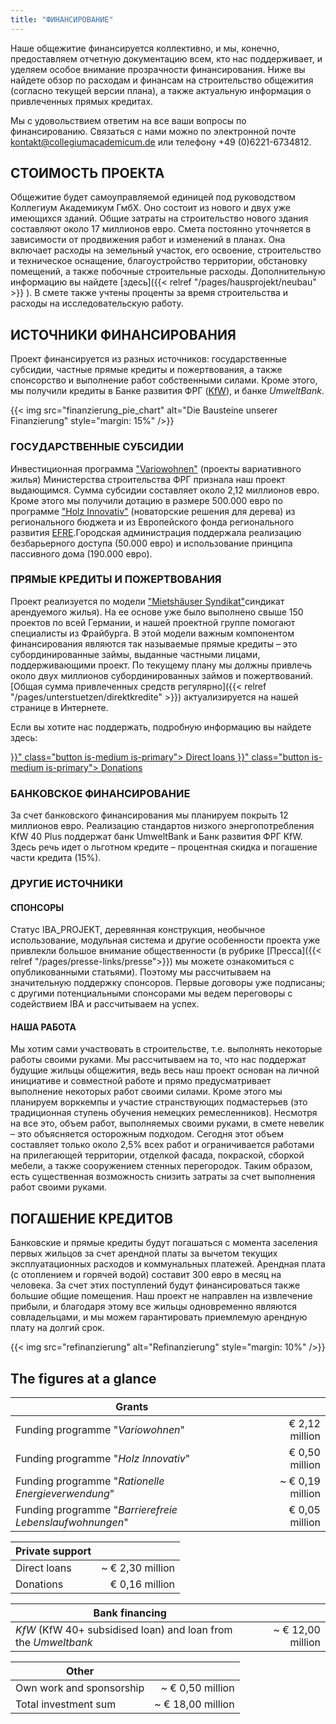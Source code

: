```yaml
---
title: "ФИНАНСИРОВАНИЕ"
---
```


Наше общежитие финансируется коллективно, и мы, конечно, предоставляем отчетную документацию всем, кто нас поддерживает, и уделяем особое внимание прозрачности финансирования. Ниже вы найдете обзор по расходам и финансам на строительство общежития (согласно текущей версии плана), а также актуальную информация о привлеченных прямых кредитах.

Мы с удовольствием ответим на все ваши вопросы по финансированию. Связаться с нами можно по электронной почте [kontakt@collegiumacademicum.de](mailto:kontakt@collegiumacademicum.de)
или телефону +49 (0)6221-6734812.

## СТОИМОСТЬ ПРОЕКТА

Общежитие будет самоуправляемой единицей под руководством Коллегиум Академикум ГмбХ. Оно состоит из нового и двух уже имеющихся зданий. Общие затраты на строительство нового здания составляют около 17 миллионов евро. Смета постоянно уточняется в зависимости от продвижения работ и изменений в планах. Она включает расходы на земельный участок, его освоение, строительство и техническое оснащение, благоустройство территории, обстановку помещений, а также побочные строительные расходы. Дополнительную информацию вы найдете [здесь]({{< relref "/pages/hausprojekt/neubau"  >}} ). В смете также учтены проценты за время строительства и расходы на исследовательскую работу.

## ИСТОЧНИКИ ФИНАНСИРОВАНИЯ

 Проект финансируется из разных источников: государственные субсидии, частные прямые кредиты и пожертвования, а также спонсорство и выполнение работ собственными силами. Кроме этого, мы получили кредиты в Банке развития ФРГ ([KfW](https://de.wikipedia.org/wiki/KfW)), и банке _UmweltBank_.

{{< img src="finanzierung_pie_chart" alt="Die Bausteine unserer Finanzierung" style="margin: 15%" />}}

### ГОСУДАРСТВЕННЫЕ СУБСИДИИ

Инвестиционная программа  ["Variowohnen"](https://www.zukunftbau.de/programm/variowohnungen)
(проекты вариативного жилья) Министерства строительства ФРГ признала наш проект выдающимся. Сумма субсидии составляет около 2,12 миллионов евро. Кроме этого мы получили дотацию в размере 500.000 евро по программе ["Holz
Innovativ"](https://efre-bw.de/foerderaufruf/aufruf-zum-foerderprogramm-holz-innovativ/) (новаторские решения для дерева) из регионального бюджета и из Европейского фонда регионального развития [EFRE](https://ec.europa.eu/regional_policy/de/funding/erdf/).Городская администрация поддержала реализацию безбарьерного доступа (50.000 евро) и использование принципа пассивного дома (190.000 евро).

### ПРЯМЫЕ КРЕДИТЫ И ПОЖЕРТВОВАНИЯ

Проект реализуется по модели ["Mietshäuser Syndikat"](https://www.syndikat.org/en/)синдикат арендуемого жилья). На ее основе уже было выполнено свыше 150 проектов по всей Германии, и нашей проектной группе помогают специалисты из Фрайбурга. В этой модели важным компонентом финансирования являются так называемые прямые кредиты – это субординированные займы, выданные частными лицами, поддерживающими проект. По текущему плану мы должны привлечь около двух миллионов субординированных займов и пожертвований. [Общая сумма привлеченных средств регулярно]({{< relref "/pages/unterstuetzen/direktkredite" >}}) актуализируется на нашей странице в Интернете.

Если вы хотите нас поддержать, подробную информацию вы найдете здесь:

<div class="buttons is-centered">
    <a href="{{< relref "/pages/unterstuetzen/direktkredite" >}}" class="button is-medium is-primary">
        <span class="icon">
            <i class="icon-heart"></i>
        </span>
        <span>Direct loans</span>
    </a>
    <a href="{{< relref "/pages/unterstuetzen/spenden" >}}" class="button is-medium is-primary">
        <span class="icon">
            <i class="icon-heart"></i>
        </span>
        <span>Donations</span>
    </a>
</div>

### БАНКОВСКОЕ ФИНАНСИРОВАНИЕ

За счет банковского финансирования мы планируем покрыть 12 миллионов евро. Реализацию стандартов низкого энергопотребления KfW 40 Plus поддержат банк UmweltBank и Банк развития ФРГ KfW. Здесь речь идет о льготном кредите – процентная скидка и погашение части кредита (15%).

### ДРУГИЕ ИСТОЧНИКИ



#### СПОНСОРЫ

Статус IBA_PROJEKT, деревянная конструкция, необычное использование, модульная система и другие особенности проекта уже привлекли большое внимание общественности (в рубрике [Пресса]({{< relref "/pages/presse-links/presse">}}) мы можете ознакомиться с опубликованными статьями). Поэтому мы рассчитываем на значительную поддержку спонсоров. Первые договоры уже подписаны; с другими потенциальными спонсорами мы ведем переговоры с содействием IBA и рассчитываем на успех.



#### НАША РАБОТА

Мы хотим сами участвовать в строительстве, т.е. выполнять некоторые работы своими руками. Мы рассчитываем на то, что нас поддержат будущие жильцы общежития, ведь весь наш проект основан на личной инициативе и совместной работе и прямо предусматривает выполнение некоторых работ своими силами. Кроме этого мы планируем ворккемпы и участие странствующих подмастерьев (это традиционная ступень обучения немецких ремесленников). Несмотря на все это, объем работ, выполняемых своими руками, в смете невелик – это объясняется осторожным подходом. Сегодня этот объем составляет только около 2,5% всех работ и ограничивается работами на прилегающей территории, отделкой фасада, покраской, сборкой мебели, а также сооружением стенных перегородок. Таким образом, есть существенная возможность снизить затраты за счет выполнения работ своими руками.


## ПОГАШЕНИЕ КРЕДИТОВ

Банковские и прямые кредиты будут погашаться с момента заселения первых жильцов за счет арендной платы за вычетом текущих эксплуатационных расходов и коммунальных платежей. Арендная плата (с отоплением и горячей водой) составит 300 евро в месяц на человека. За счет этих поступлений будут финансироваться также большие общие помещения. Наш проект не направлен на извлечение прибыли, и благодаря этому все жильцы одновременно являются совладельцами, и мы можем гарантировать приемлемую арендную плату на долгий срок.

{{< img src="refinanzierung" alt="Refinanzierung" style="margin: 10%" />}}

## The figures at a glance

Grants | |
--- | ---:
Funding programme "_Variowohnen_" | € 2,12 million
Funding programme "_Holz Innovativ_" | € 0,50 million
Funding programme "_Rationelle Energieverwendung_" | ~ € 0,19 million
Funding programme "_Barrierefreie Lebenslaufwohnungen_" | € 0,05 million

Private support | |
--- | ---:
Direct loans | ~ € 2,30 million
Donations | € 0,16 million

Bank financing | |
--- | ---:
_KfW_ (KfW 40+ subsidised loan) and loan from the _Umweltbank_ | ~ € 12,00 million

Other | |
--- | ---:
Own work and sponsorship| ~ € 0,50 million
Total investment sum | ~ € 18,00 million

